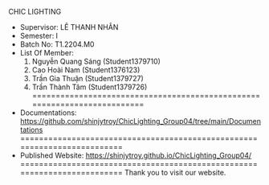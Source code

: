 CHIC LIGHTING
- Supervisor: LÊ THANH NHÂN
- Semester: I
- Batch No: T1.2204.M0
- List Of Member:
    1. Nguyễn Quang Sáng (Student1379710)
    2. Cao Hoài Nam (Student1376123)
    3. Trần Gia Thuận (Student1379727)
    4. Trần Thành Tâm (Student1379726)
=========================================================================
- Documentations: https://github.com/shinjytroy/ChicLighting_Group04/tree/main/Documentations
=========================================================================
- Published Website: https://shinjytroy.github.io/ChicLighting_Group04/
=========================================================================
Thank you to visit our website.
